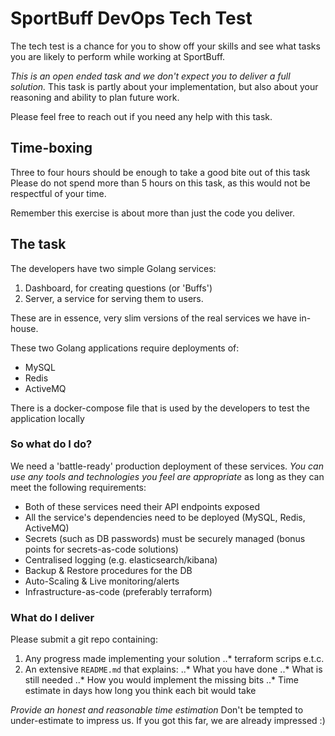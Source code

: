# SportBuff DevOps Tech Test

The tech test is a chance for you to show off your skills and see what tasks
you are likely to perform while working at SportBuff.

*This is an open ended task and we don't expect you to deliver a full solution.*
This task is partly about your implementation, but also about your reasoning
and ability to plan future work.

Please feel free to reach out if you need any help with this task.

## Time-boxing

Three to four hours should be enough to take a good bite out of this task
Please do not spend more than 5 hours on this task, as this would not be
respectful of your time.

Remember this exercise is about more than just the code you deliver.

## The task

The developers have two simple Golang services:
1. Dashboard, for creating questions (or 'Buffs')
2. Server, a service for serving them to users.

These are in essence, very slim versions of the real services we have in-house.

These two Golang applications require deployments of:

- MySQL
- Redis
- ActiveMQ

There is a docker-compose file that is used by the developers to test the application locally

### So what do I do?

We need a 'battle-ready' production deployment of these services.
*You can use any tools and technologies you feel are appropriate* as long as they can meet the following requirements:

- Both of these services need their API endpoints exposed
- All the service's dependencies need to be deployed (MySQL, Redis, ActiveMQ)
- Secrets (such as DB passwords) must be securely managed (bonus points for secrets-as-code solutions)
- Centralised logging (e.g. elasticsearch/kibana)
- Backup & Restore procedures for the DB
- Auto-Scaling & Live monitoring/alerts
- Infrastructure-as-code (preferably terraform)

### What do I deliver

Please submit a git repo containing:

1. Any progress made implementing your solution
..* terraform scrips e.t.c.
2. An extensive `README.md` that explains:
..* What you have done
..* What is still needed
..* How you would implement the missing bits
..* Time estimate in days how long you think each bit would take

*Provide an honest and reasonable time estimation*
Don't be tempted to under-estimate to impress us.
If you got this far, we are already impressed :)
